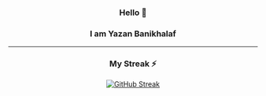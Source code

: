 <div align="center">

<h3>Hello 👋</h3>
<h3>I am Yazan Banikhalaf</h3>
<hr></hr>




<h3>My Streak ⚡</h3>
<a href="https://git.io/streak-stats"><img src="https://streak-status.vercel.app?user=yazan-banikhalaf&theme=whatsapp-light2&border_radius=30&date_format=j%20M%5B%20Y%5D" alt="GitHub Streak" /></a>
</div>
